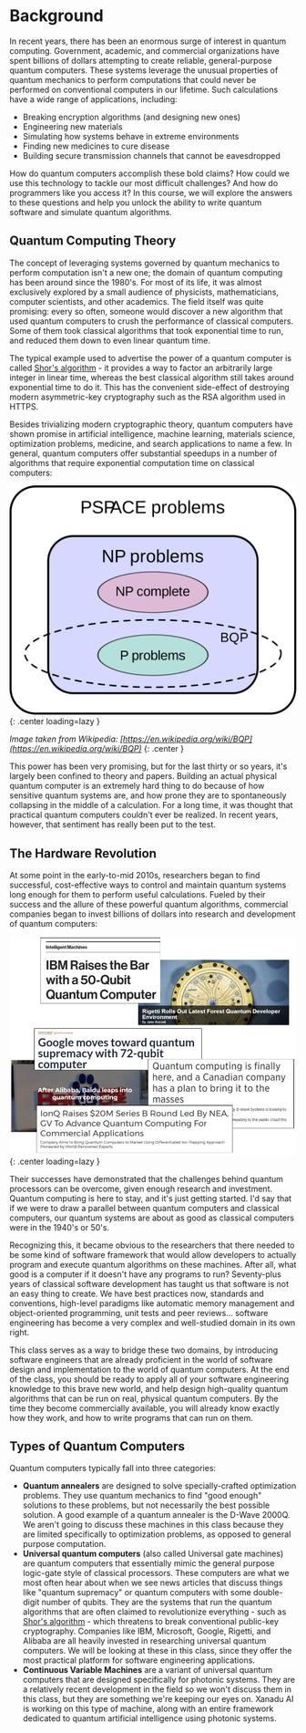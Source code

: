 ﻿# Background

In recent years, there has been an enormous surge of interest in quantum computing. Government, academic, and commercial organizations have spent billions of dollars attempting to create reliable, general-purpose quantum computers. These systems leverage the unusual properties of quantum mechanics to perform computations that could never be performed on conventional computers in our lifetime. Such calculations have a wide range of applications, including:

- Breaking encryption algorithms (and designing new ones)
- Engineering new materials
- Simulating how systems behave in extreme environments
- Finding new medicines to cure disease
- Building secure transmission channels that cannot be eavesdropped

How do quantum computers accomplish these bold claims? How could we use this technology to tackle our most difficult challenges? And how do programmers like you access it? In this course, we will explore the answers to these questions and help you unlock the ability to write quantum software and simulate quantum algorithms.



## Quantum Computing Theory

The concept of leveraging systems governed by quantum mechanics to perform computation isn't a new one; the domain of quantum computing has been around since the 1980's.
For most of its life, it was almost exclusively explored by a small audience of physicists, mathematicians, computer scientists, and other academics.
The field itself was quite promising: every so often, someone would discover a new algorithm that used quantum computers to crush the performance of classical computers.
Some of them took classical algorithms that took exponential time to run, and reduced them down to even linear quantum time.

The typical example used to advertise the power of a quantum computer is called [Shor's algorithm](https://en.wikipedia.org/wiki/Shor%27s_algorithm) - it provides a way to factor an arbitrarily large integer in linear time, whereas the best classical algorithm still takes around exponential time to do it.
This has the convenient side-effect of destroying modern asymmetric-key cryptography such as the RSA algorithm used in HTTPS.

Besides trivializing modern cryptographic theory, quantum computers have shown promise in artificial intelligence, machine learning, materials science, optimization problems, medicine, and search applications to name a few.
In general, quantum computers offer substantial speedups in a number of algorithms that require exponential computation time on classical computers:


![Veritasium interference pattern](images/background-1.png){: .center loading=lazy }

*Image taken from Wikipedia:
[https://en.wikipedia.org/wiki/BQP](https://en.wikipedia.org/wiki/BQP)*
{: .center }

This power has been very promising, but for the last thirty or so years, it's largely been confined to theory and papers.
Building an actual physical quantum computer is an extremely hard thing to do because of how sensitive quantum systems are, and how prone they are to spontaneously collapsing in the middle of a calculation.
For a long time, it was thought that practical quantum computers couldn't ever be realized.
In recent years, however, that sentiment has really been put to the test.


## The Hardware Revolution

At some point in the early-to-mid 2010s, researchers began to find successful, cost-effective ways to control and maintain quantum systems long enough for them to perform useful calculations.
Fueled by their success and the allure of these powerful quantum algorithms, commercial companies began to invest billions of dollars into research and development of quantum computers:

![Veritasium interference pattern](images/background-2.png){: .center loading=lazy }

Their successes have demonstrated that the challenges behind quantum processors can be overcome, given enough research and investment.
Quantum computing is here to stay, and it's just getting started.
I'd say that if we were to draw a parallel between quantum computers and classical computers, our quantum systems are about as good as classical computers were in the 1940's or 50's.

Recognizing this, it became obvious to the researchers that there needed to be some kind of software framework that would allow developers to actually program and execute quantum algorithms on these machines.
After all, what good is a computer if it doesn't have any programs to run? Seventy-plus years of classical software development has taught us that software is not an easy thing to create.
We have best practices now, standards and conventions, high-level paradigms like automatic memory management and object-oriented programming, unit tests and peer reviews… software engineering has become a very complex and well-studied domain in its own right.

This class serves as a way to bridge these two domains, by introducing software engineers that are already proficient in the world of software design and implementation to the world of quantum computers.
At the end of the class, you should be ready to apply all of your software engineering knowledge to this brave new world, and help design high-quality quantum algorithms that can be run on real, physical quantum computers.
By the time they become commercially available, you will already know exactly how they work, and how to write programs that can run on them.


## Types of Quantum Computers

Quantum computers typically fall into three categories:

- **Quantum annealers** are designed to solve specially-crafted optimization problems.
  They use quantum mechanics to find "good enough" solutions to these problems, but not necessarily the best possible solution.
  A good example of a quantum annealer is the D-Wave 2000Q.
  We aren't going to discuss these machines in this class because they are limited specifically to optimization problems, as opposed to general purpose computation.
- **Universal quantum computers** (also called Universal gate machines) are quantum computers that essentially mimic the general purpose logic-gate style of classical processors.
  These computers are what we most often hear about when we see news articles that discuss things like "quantum supremacy" or quantum computers with some double-digit number of qubits.
  They are the systems that run the quantum algorithms that are often claimed to revolutionize everything - such as [Shor's algorithm](https://en.wikipedia.org/wiki/Shor%27s_algorithm) - which threatens to break conventional public-key cryptography.
  Companies like IBM, Microsoft, Google, Rigetti, and Alibaba are all heavily invested in researching universal quantum computers.
  We will be looking at these in this class, since they offer the most practical platform for software engineering applications.
- **Continuous Variable Machines** are a variant of universal quantum computers that are designed specifically for photonic systems.
  They are a relatively recent development in the field so we won't discuss them in this class, but they are something we're keeping our eyes on.
  Xanadu AI is working on this type of machine, along with an entire framework dedicated to quantum artificial intelligence using photonic systems.
